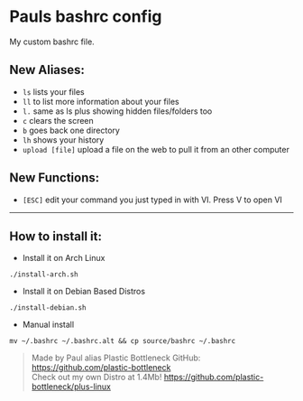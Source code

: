 # Pauls bashrc config

My custom bashrc file.

## New Aliases:
- ```ls``` lists your files
- ```ll``` to list more information about your files
- ```l.``` same as ls plus showing hidden files/folders too
- ```c``` clears the screen
- ```b``` goes back one directory
- ```lh``` shows your history
- ```upload [file]``` upload a file on the web to pull it from an other computer

## New Functions:
- ```[ESC]``` edit your command you just typed in with VI. Press V to open VI

---

## How to install it:
* Install it on Arch Linux
```  
./install-arch.sh
```

* Install it on Debian Based Distros
```
./install-debian.sh
```

* Manual install
```
mv ~/.bashrc ~/.bashrc.alt && cp source/bashrc ~/.bashrc
```

> Made by Paul alias Plastic Bottleneck
> GitHub: https://github.com/plastic-bottleneck  
> Check out my own Distro at 1.4Mb! https://github.com/plastic-bottleneck/plus-linux
